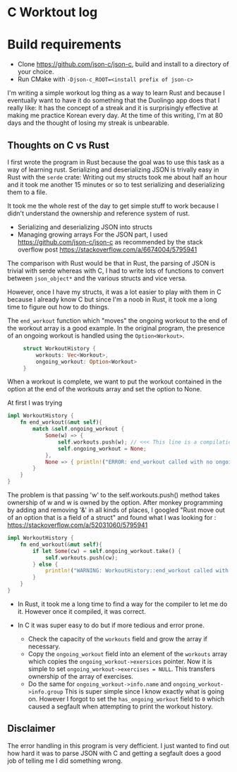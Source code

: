 # C Worktout log

# Build requirements

- Clone https://github.com/json-c/json-c, build and install to a directory
  of your choice.
- Run CMake with `-Djson-c_ROOT=<install prefix of json-c>`

I'm writing a simple workout log thing as a way to learn Rust and because I
eventually want to have it do something that the Duolingo app does that I
really like: It has the concept of a streak and it is surprisingly effective
at making me practice Korean every day.  At the time of this writing, I'm at
80 days and the thought of losing my streak is unbearable.

## Thoughts on C vs Rust

I first wrote the program in Rust because the goal was to use this task as
a way of learning rust.  Serializing and deserializing JSON is trivally easy
in Rust with the `serde` crate:  Writing out my structs took me about half
an hour and it took me another 15 minutes or so to test serializing and
deserializing them to a file. 

It took me the whole rest of the day to get simple stuff to work because I
didn't understand the ownership and reference system of rust.

- Serializing and deserializing JSON into structs
- Managing growing arrays For the JSON part, I used
  https://github.com/json-c/json-c
  as recommended by the stack overflow post
  https://stackoverflow.com/a/6674004/5795941


The comparison with Rust would be that in Rust, the parsing of JSON
is trivial with serde whereas with C, I had to write lots of functions
to convert between `json_object*` and the various structs and vice versa.

However, once I have my structs, it was a lot easier to play with them
in C because I already know C but since I'm a noob in Rust, it took me
a long time to figure out how to do things.

The `end_workout` function which "moves" the ongoing workout to the
end of the workout array is a good example.
In the original program, the presence of an ongoing workout is handled
using the `Option<Workout>`.
```Rust
     struct WorkoutHistory {
         workouts: Vec<Workout>,
         ongoing_workout: Option<Workout>
     }
```
When a workout is complete, we want to put the workout contained in the
option at the end of the workouts array and set the option to None.

At first I was trying
```Rust
impl WorkoutHistory {
    fn end_workout(&mut self){
        match &self.ongoing_workout {
            Some(w) => {
                self.workouts.push(w); // <<< This line is a compilation error
                self.ongoing_workout = None;
            },
            None => { println!("ERROR: end_workout called with no ongoing workout") }
        }
    }
}
```

The problem is that passing 'w' to the self.workouts.push() method takes
ownership of w and w is owned by the option.  After monkey programming
by adding and removing '&' in all kinds of places, I googled "Rust move
out of an option that is a field of a struct" and found what I was looking
for : https://stackoverflow.com/a/52031060/5795941

```Rust
impl WorkoutHistory {
    fn end_workout(&mut self){
        if let Some(cw) = self.ongoing_workout.take() {
            self.workouts.push(cw);
        } else {
            println!("WARNING: WorkoutHistory::end_workout called with no ongoing workout");
        }
    }
}
```
- In Rust, it took me a long time to find a way for the compiler to
  let me do it.  However once it compiled, it was correct.

- In C it was super easy to do but if more tedious and error prone.
  - Check the capacity of the `workouts` field and grow the array
    if necessary.
  - Copy the `ongoing_workout` field into an element of the `workouts` array
    which copies the `ongoing_workout->exersices` pointer.  Now it is simple
    to set `ongoing_workout->exercises = NULL`.  This transfers ownership
    of the array of exercises.
  - Do the same for `ongoing_workout->info.name` and `ongoing_workout->info.group`
  This is super simple since I know exactly what is going on.  However I forgot
  to set the `has_ongoing_workout` field to `0` which caused a segfault when
  attempting to print the workout history.

## Disclaimer

The error handling in this program is very defficient.  I just wanted to find
out how hard it was to parse JSON with C and getting a segfault does a good job
of telling me I did something wrong.
